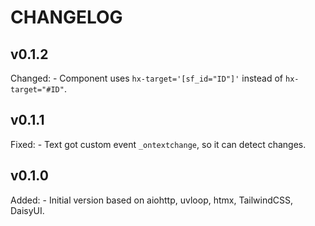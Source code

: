 # CHANGELOG

## v0.1.2

Changed:
    - Component uses `hx-target='[sf_id="ID"]'` instead of `hx-target="#ID"`.

## v0.1.1

Fixed:
    - Text got custom event `_ontextchange`, so it can detect changes.

## v0.1.0

Added:
    - Initial version based on aiohttp, uvloop, htmx, TailwindCSS, DaisyUI.

